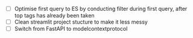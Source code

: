 - [ ] Optimise first query to ES by conducting filter during first query, after top tags has already been taken
- [ ] Clean streamlit project stucture to make it less messy
- [ ] Switch from FastAPI to modelcontextprotocol